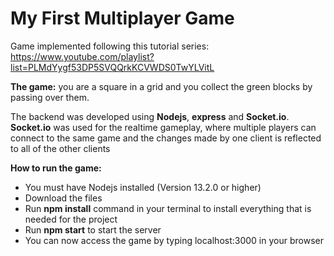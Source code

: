 # My First Multiplayer Game

Game implemented following this tutorial series:  
https://www.youtube.com/playlist?list=PLMdYygf53DP5SVQQrkKCVWDS0TwYLVitL 

**The game:** you are a square in a grid and you collect the green blocks by passing over them.

The backend was developed using **Nodejs**, **express** and **Socket.io**.  
**Socket.io** was used for the realtime gameplay, where multiple players can connect to the same game and the changes made by one client is reflected to all of the other clients

**How to run the game:**
- You must have Nodejs installed (Version 13.2.0 or higher)
- Download the files
- Run **npm install** command in your terminal to install everything that is needed for the project
- Run **npm start** to start the server
- You can now access the game by typing localhost:3000 in your browser
